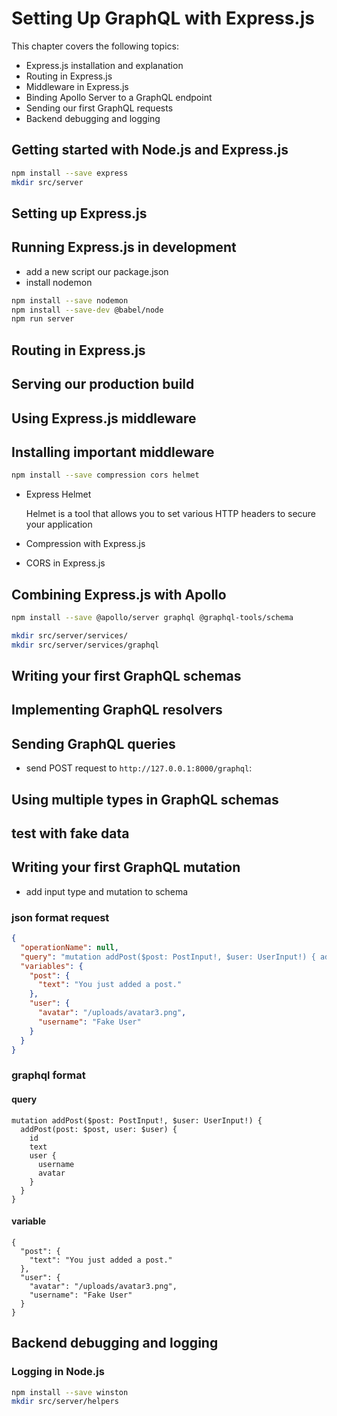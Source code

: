 # Setting Up GraphQL with Express.js

This chapter covers the following topics:
- Express.js installation and explanation
- Routing in Express.js
- Middleware in Express.js
- Binding Apollo Server to a GraphQL endpoint
- Sending our first GraphQL requests
- Backend debugging and logging

## Getting started with Node.js and Express.js

```sh
npm install --save express
mkdir src/server
```

## Setting up Express.js
## Running Express.js in development
- add a new script our package.json
- install nodemon
```sh
npm install --save nodemon
npm install --save-dev @babel/node
npm run server
```

## Routing in Express.js
## Serving our production build
## Using Express.js middleware

## Installing important middleware
```sh
npm install --save compression cors helmet
```

- Express Helmet
  
    Helmet is a tool that allows you to set various HTTP headers to secure your application

- Compression with Express.js
- CORS in Express.js

## Combining Express.js with Apollo
```sh
npm install --save @apollo/server graphql @graphql-tools/schema
```

```sh
mkdir src/server/services/
mkdir src/server/services/graphql
```

## Writing your first GraphQL schemas
## Implementing GraphQL resolvers

## Sending GraphQL queries
- send POST request to ```http://127.0.0.1:8000/graphql```:

## Using multiple types in GraphQL schemas
## test with fake data

## Writing your first GraphQL mutation
- add input type and mutation to schema

### json format request 

```json
{
  "operationName": null,
  "query": "mutation addPost($post: PostInput!, $user: UserInput!) { addPost(post: $post, user: $user) { id text user { username avatar } }}",
  "variables": {
    "post": {
      "text": "You just added a post."
    },
    "user": {
      "avatar": "/uploads/avatar3.png",
      "username": "Fake User"
    }
  }
}
```

### graphql format

#### query
  
```#graphql
mutation addPost($post: PostInput!, $user: UserInput!) {
  addPost(post: $post, user: $user) {
    id
    text
    user {
      username
      avatar
    }
  }
}
```

#### variable 
  
```#graphql
{
  "post": {
    "text": "You just added a post."
  },
  "user": {
    "avatar": "/uploads/avatar3.png",
    "username": "Fake User"
  }
}
```
 
## Backend debugging and logging
### Logging in Node.js
```sh
npm install --save winston
mkdir src/server/helpers


